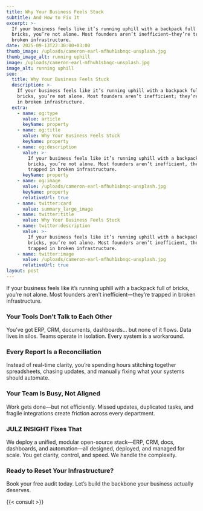 ```yaml
---
title: Why Your Business Feels Stuck
subtitle: And How to Fix It
excerpt: >-
  If your business feels like it’s running uphill with a backpack full of
  bricks, you’re not alone. Most founders aren’t inefficient—they’re trapped in
  broken infrastructure.
date: 2025-09-13T22:30:00+03:00
thumb_image: /uploads/cameron-earl-mfhuh1sbnqc-unsplash.jpg
thumb_image_alt: running uphill
image: /uploads/cameron-earl-mfhuh1sbnqc-unsplash.jpg
image_alt: running uphill
seo:
  title: Why Your Business Feels Stuck
  description: >-
    If your business feels like it’s running uphill with a backpack full of
    bricks, you’re not alone. Most founders aren’t inefficient; they’re trapped
    in broken infrastructure.
  extra:
    - name: og:type
      value: article
      keyName: property
    - name: og:title
      value: Why Your Business Feels Stuck
      keyName: property
    - name: og:description
      value: >-
        If your business feels like it’s running uphill with a backpack full of
        bricks, you’re not alone. Most founders aren’t inefficient, they’re
        trapped in broken infrastructure.
      keyName: property
    - name: og:image
      value: /uploads/cameron-earl-mfhuh1sbnqc-unsplash.jpg
      keyName: property
      relativeUrl: true
    - name: twitter:card
      value: summary_large_image
    - name: twitter:title
      value: Why Your Business Feels Stuck
    - name: twitter:description
      value: >-
        If your business feels like it’s running uphill with a backpack full of
        bricks, you’re not alone. Most founders aren’t inefficient, they’re
        trapped in broken infrastructure.
    - name: twitter:image
      value: /uploads/cameron-earl-mfhuh1sbnqc-unsplash.jpg
      relativeUrl: true
layout: post
---
```

If your business feels like it’s running uphill with a backpack full of bricks, you’re not alone. Most founders aren’t inefficient—they’re trapped in broken infrastructure.

### Your Tools Don’t Talk to Each Other

You’ve got ERP, CRM, documents, dashboards… but none of it flows. Data lives in silos. Teams operate in isolation. Every system is a workaround.

### Every Report Is a Reconciliation

Instead of real-time clarity, you’re spending hours stitching together spreadsheets, chasing updates, and manually fixing what your systems should automate.

### Your Team Is Busy, Not Aligned

Work gets done—but not efficiently. Missed updates, duplicated tasks, and fragile integrations create friction across every department.

### JULZ INSIGHT Fixes That

We deploy a unified, modular open-source stack—ERP, CRM, docs, dashboards, and automation—all designed, deployed, and managed for scale. You get clarity, control, and speed. We handle the complexity.

### Ready to Reset Your Infrastructure?

Book your free audit today. Let’s build the backbone your business actually deserves.

{{< consult >}}
